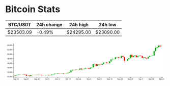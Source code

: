 # Bitcoin Stats

BTC/USDT|24h change|24h high|24h low|
|---|---|---|---|
|$23503.09|-0.49%|$24295.00|$23090.00|

<img src="./chart.svg">
